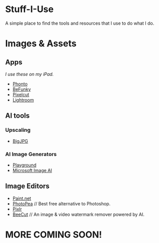 # Stuff-I-Use
A simple place to find the tools and resources that I use to do what I do.

# Images & Assets

## Apps

*I use these on my iPad.*
- [Phonto](https://www.phon.to/download)
- [BeFunky](https://www.befunky.com)
- [Pixelcut](https://www.pixelcut.ai)
- [Lightroom](https://lightroom.adobe.com)

## AI tools

### Upscaling
- [BigJPG](https://bigjpg.com/)

### AI Image Generators
- [Playground](https://playgroundai.com/)
- [Microsoft Image AI](https://www.bing.com/images/create)

## Image Editors
- [Paint.net](https://www.getpaint.net/donate.html)
- [PhotoPea](https://www.photopea.com/) // Best free alternative to Photoshop.
- [Pixlr](https://pixlr.com/)
- [BeeCut](https://beecut.com/online-watermark-remover) // An image & video watermark remover powered by AI.

# MORE COMING SOON!

